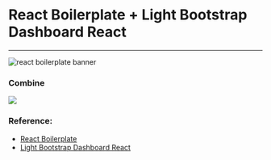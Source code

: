 # React Boilerplate + Light Bootstrap Dashboard React
---

<img src="https://raw.githubusercontent.com/react-boilerplate/react-boilerplate-brand/master/assets/banner-metal-optimized.jpg" alt="react boilerplate banner" align="center" />

<h3>Combine</h3>
<img src="https://i.imgur.com/BakbYBt.png" align="center">

### Reference:
* [React Boilerplate](https://github.com/react-boilerplate/react-boilerplate)
* [Light Bootstrap Dashboard React](https://www.creative-tim.com/product/light-bootstrap-dashboard-react)
